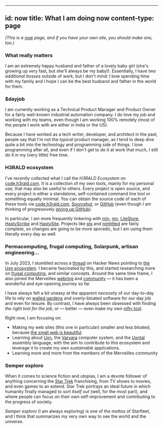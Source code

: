 -----
id: now 
title: What I am doing now
content-type: page
-----

_(This is a [now](https://nownownow.com/about) page, and if you have your own site, you should make one, too.)_

### What really matters 

I am an extremely happy husband and father of a lovely baby girl (she's growing up very fast, but she'll always be my baby!). Essentially, I have _two additional bosses_ outside of work, but I don't mind: I love spending time with my family and I hope I can be the best husband and father in the world for them. 

### $dayjob

I am currently working as a Technical Product Manager and Product Owner for a fairly well-known industrial automation company. I do love my job and working with my teams, even though I am working 100% remotely (most of the people I work with are either in India or the US). 

Because I have worked as a tech writer, developer, and architect in the past, people say that I'm not the _typical_ product manager, as I tend to deep dive quite a bit into the technology and programming side of things. I love programming after all, and even if I don't get to do it at work that much, I still do it in my (very little) free time.

### H3RALD ecosystem

I've recently collected what I call the _H3RALD Ecosystem_ on [code.h3rald.com](https://code.h3rald.com). It is a collection of my own tools, mainly for my personal use, that may also be useful to others. Every project is open source, and every project is either a standalone, self-contained command line tool or something equally minimal. You can obtain the source code of each of these tools via [code.h3rald.com](https://code.h3rald.com), [Sourcehut](https://sr.ht/~h3rald/ecosystem/sources), or [GitHub](https://github.com/h3rald) (even though I am thinking of progressively [giving up GitHub](https://sfconservancy.org/GiveUpGitHub/)).

In particular, I am more frequently tinkering with [min](/min), [mn](/mn), [LiteStore](/litestore), [HastyScribe](/hastyscribe) and [HastySite](/hastysite). Projects like [pls](/pls) and [nimhttpd](/nimhttpd) are fairly _complete_, so changes are going to be more sporadic, but I am using them literally every day as well.

### Permacomputing, frugal computing,  Solarpunk, artisan engineering...

In July 2023, I stumbled across a [thread](https://news.ycombinator.com/item?id=36734445) on Hacker News pointing to [the Uxn ecosystem](https://100r.co/site/uxn.html). I became fascinated by this, and started researching more on [frugal computing](https://wimvanderbauwhede.codeberg.page/articles/frugal-computing/), and similar concepts. Around the same time frame, I also joined the Merveilles [webring](https://webring.xxiivv.com/) and [community](https://merveilles.town) &mdash; it has been a wonderful and eye-opening journey so far.

I have always felt a bit uneasy at the apparent _necessity_ of our day-to-day life to rely on [walled gardens](https://en.wikipedia.org/wiki/Closed_platform) and overly-bloated software for our day job and even for leisure. By contrast, I have always been obsessed with finding _the right tool for the job_, or &mdash; better &mdash; even make my own [nifty tool](https://nifty.tools).

Right now, I am focusing on:

* Making my web sites (this one in particular) smaller and less bloated, because [the small web is beautiful](https://benhoyt.com/writings/the-small-web-is-beautiful/])
* Learning about [Uxn](https://wiki.xxiivv.com/site/uxn.html), the [Varvara](https://wiki.xxiivv.com/site/varvara.html) computer system, and the [Uxntal](https://wiki.xxiivv.com/site/uxntal.html) assembly language, with the aim to contribute to this ecosystem and leverage it to create my own _sustainable_ applications.
* Learning more and more from the members of the Merveilles community

### Semper exploro

When it comes to science fiction and utopias, I am a devote follower of anything concerning the [Star Trek](https://en.wikipedia.org/wiki/Star_Trek) franchising, from TV shows to movies, and even games to an extend. Star Trek portrays an ideal future in which humanity finally managed to _sort itself out_ (well, for the most part), and where people can focus on their own self-improvement and contributing to the progress of society.

_Semper exploro_ (I am always exploring) is one of the mottos of Starfleet, and I think that summarizes my very own way to see the world and the universe.

